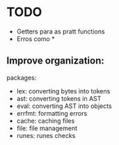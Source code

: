 # TODO

- Getters para as pratt functions
- Erros como *

## Improve organization:

packages:

- lex: converting bytes into tokens
- ast: converting tokens in AST
- eval: converting AST into objects
- errfmt: formatting errors
- cache: caching files 
- file: file management
- runes: runes checks